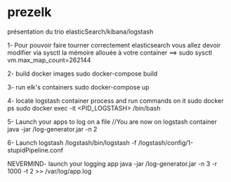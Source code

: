 # prezelk
présentation du trio elasticSearch/kibana/logstash


1- Pour pouvoir faire tourner correctement elasticsearch vous allez devoir modifier via sysctl la mémoire allouée à votre container
==> sudo sysctl vm.max_map_count=262144



2- build docker images
sudo docker-compose build

3- run elk's containers
sudo docker-compose up

4- locate logstash container process and run commands on it
sudo docker ps 
sudo docker exec -it <PID_LOGSTASH> /bin/bash

5- Launch your apps to log on a file
//You are now on logstash container
java -jar /log-generator.jar -n 2 

6- Launch logstash 
/logstash/bin/logstash -f /logstash/config/1-stupidPipeline.conf




NEVERMIND- launch your logging app
java -jar /log-generator.jar -n 3 -r 1000 -t 2 >> /var/log/app.log

